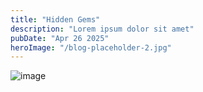 ```yaml
---
title: "Hidden Gems"
description: "Lorem ipsum dolor sit amet"
pubDate: "Apr 26 2025"
heroImage: "/blog-placeholder-2.jpg"
---
```


![image](https://media.discordapp.net/attachments/841335297120010291/1366934257557176410/BanchuenBeach.jpg?ex=6812c03b&is=68116ebb&hm=3ee6d155a7b3f089267c5f9e193e7a989e60c10b1ece412405fcb35459ad0089&=&format=webp)
